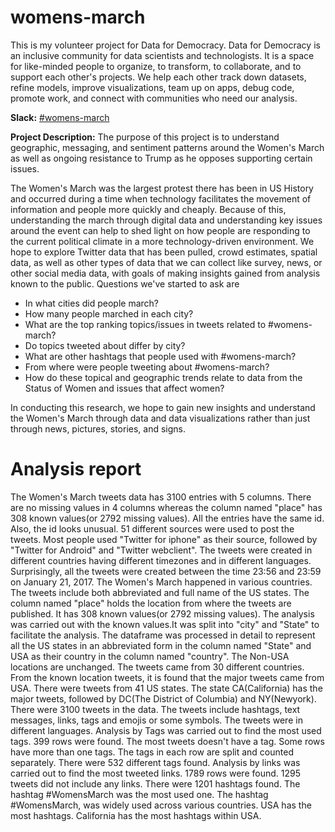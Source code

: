 # womens-march

This is my volunteer project for Data for Democracy. Data for Democracy is an inclusive community for data scientists and technologists. It is a space for like-minded people to organize, to transform, to collaborate, and to support each other's projects. We help each other track down datasets, refine models, improve visualizations, team up on apps, debug code, promote work, and connect with communities who need our analysis.

**Slack:** [#womens-march](https://datafordemocracy.slack.com/messages/womens-march/)

**Project Description:** The purpose of this project is to understand geographic, messaging, and sentiment patterns around the Women's March as well as ongoing resistance to Trump as he opposes supporting certain issues.

The Women's March was the largest protest there has been in US History and occurred during a time when technology facilitates the movement of information and people more quickly and cheaply. Because of this, understanding the march through digital data and understanding key issues around the event can help to shed light on how people are responding to the current political climate in a more technology-driven environment. We hope to explore Twitter data that has been pulled, crowd estimates, spatial data, as well as other types of data that we can collect like survey, news, or other social media data, with goals of making insights gained from analysis known to the public. Questions we've started to ask are

* In what cities did people march?
* How many people marched in each city?
* What are the top ranking topics/issues in tweets related to #womens-march?
* Do topics tweeted about differ by city?
* What are other hashtags that people used with #womens-march?
* From where were people tweeting about #womens-march?
* How do these topical and geographic trends relate to data from the Status of Women and issues that affect women?

In conducting this research, we hope to gain new insights and understand the Women's March through data and data visualizations rather than just through news, pictures, stories, and signs.

# Analysis report

The Women's March tweets data has 3100 entries with 5 columns. There are no missing values in 4 columns whereas the column named "place" has 308 known values(or 2792 missing values).
All the entries have the same id. Also, the id looks unusual. 51 different sources were used to post the tweets. Most people used "Twitter for iphone" as their source, followed by "Twitter for Android" and "Twitter webclient".
The tweets were created in different countries having different timezones and in different languages. Surprisingly, all the tweets were created between the time 23:56 and 23:59 on January 21, 2017.
The Women's March happened in various countries. The tweets include both abbreviated and full name of the US states.
The column named "place" holds the location from where the tweets are published. It has 308 known values(or 2792 missing values). The analysis was carried out with the known values.It was split into "city" and "State" to facilitate the analysis.
The dataframe was processed in detail to represent all the US states in an abbreviated form in the column named "State" and USA as their country in the column named "country". The Non-USA locations are unchanged.
The tweets came from 30 different countries. From the known location tweets, it is found that the major tweets came from USA.
There were tweets from 41 US states. The state CA(California) has the major tweets, followed by DC(The District of Columbia) and NY(Newyork). There were 3100 tweets in the data. The tweets include hashtags, text messages, links, tags and emojis or some symbols. The tweets were in different languages.
Analysis by Tags was carried out to find the most used tags. 399 rows were found. The most tweets doesn't have a tag. Some rows have more than one tags. The tags in each row are split and counted separately. There were 532 different tags found.
Analysis by links was carried out to find the most tweeted links. 1789 rows were found. 1295 tweets did not include any links. There were 1201 hashtags found. The hashtag #WomensMarch was the most used one.
The hashtag #WomensMarch, was widely used across various countries. USA has the most hashtags. California has the most hashtags within USA.






